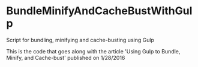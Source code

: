 # BundleMinifyAndCacheBustWithGulp
Script for bundling, minifying and cache-busting using Gulp

This is the code that goes along with the article 'Using Gulp to Bundle, Minify, and Cache-bust'
published on 1/28/2016
